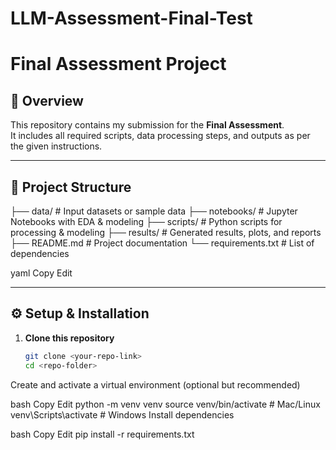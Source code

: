 # LLM-Assessment-Final-Test


# Final Assessment Project

## 📌 Overview
This repository contains my submission for the **Final Assessment**.  
It includes all required scripts, data processing steps, and outputs as per the given instructions.

---

## 📂 Project Structure
├── data/ # Input datasets or sample data
├── notebooks/ # Jupyter Notebooks with EDA & modeling
├── scripts/ # Python scripts for processing & modeling
├── results/ # Generated results, plots, and reports
├── README.md # Project documentation
└── requirements.txt # List of dependencies

yaml
Copy
Edit

---

## ⚙️ Setup & Installation

1. **Clone this repository**
   ```bash
   git clone <your-repo-link>
   cd <repo-folder>
Create and activate a virtual environment (optional but recommended)

bash
Copy
Edit
python -m venv venv
source venv/bin/activate   # Mac/Linux
venv\Scripts\activate      # Windows
Install dependencies

bash
Copy
Edit
pip install -r requirements.txt
